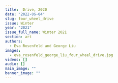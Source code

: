 ```yaml
---
title:  Drive, 2020
date: "2022-06-04"
slug: four_wheel_drive
issue: Winter
year: "2021"
issue_full_name: Winter 2021
section: art
authors:
  - Eva Rosenfeld and George Liu
images:
  - eva_rosenfeld_george_liu_four_wheel_drive.jpg
videos: []
audio: []
main_image: ""
banner_image: ""
---
```

